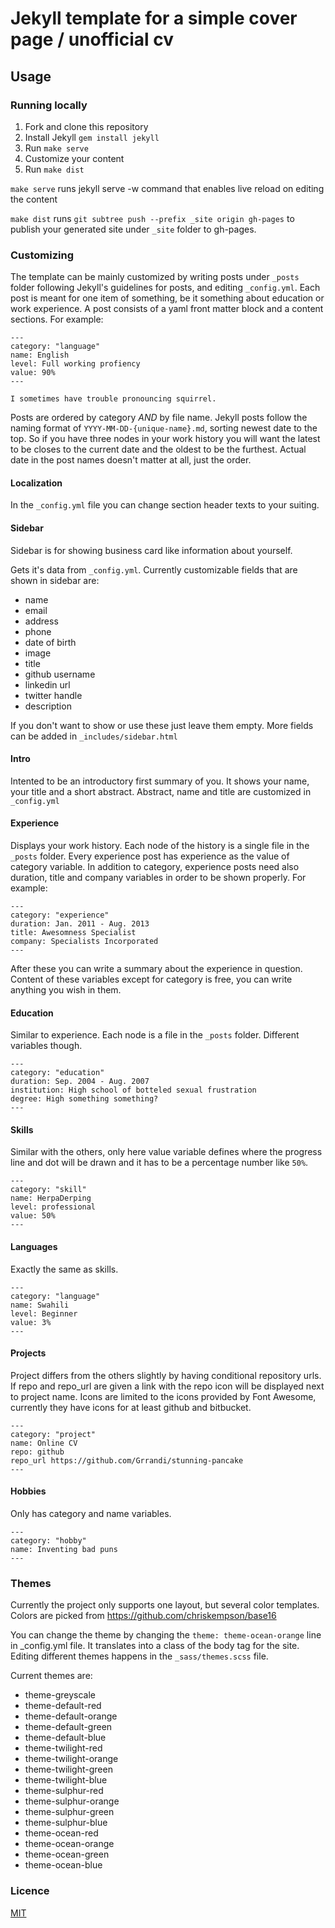 Jekyll template for a simple cover page / unofficial cv 
=====================================================


## Usage

### Running locally

1. Fork and clone this repository
2. Install Jekyll `gem install jekyll`
3. Run `make serve`
4. Customize your content
5. Run `make dist`

`make serve` runs jekyll serve -w command that enables live reload on editing the content

`make dist` runs `git subtree push --prefix _site origin gh-pages` to publish your generated site under `_site` folder to gh-pages.

### Customizing

The template can be mainly customized by writing posts under `_posts` folder following Jekyll's guidelines for posts, and editing `_config.yml`. Each post is meant for one item of something, be it something about education or work experience. A post consists of a yaml front matter block and a content sections. For example:

```
---
category: "language"
name: English
level: Full working profiency
value: 90%
---

I sometimes have trouble pronouncing squirrel.
```

Posts are ordered by category _AND_ by file name. Jekyll posts follow the naming format of `YYYY-MM-DD-{unique-name}.md`, sorting newest date to the top. So if you have three nodes in your work history you will want the latest to be closes to the current date and the oldest to be the furthest. Actual date in the post names doesn't matter at all, just the order. 

#### Localization

In the `_config.yml` file you can change section header texts to your suiting.

#### Sidebar

Sidebar is for showing business card like information about yourself.

Gets it's data from `_config.yml`. Currently customizable fields that are shown in sidebar are:
- name
- email
- address
- phone
- date of birth
- image
- title
- github username
- linkedin url
- twitter handle
- description

If you don't want to show or use these just leave them empty. More fields can be added in `_includes/sidebar.html`

#### Intro

Intented to be an introductory first summary of you. It shows your name, your title and a short abstract. Abstract, name and title are customized in `_config.yml`

#### Experience

Displays your work history. Each node of the history is a single file in the `_posts` folder. Every experience post has experience as the value of category variable. In addition to category, experience posts need also duration, title and company variables in order to be shown properly. For example: 

```
---
category: "experience"
duration: Jan. 2011 - Aug. 2013
title: Awesomness Specialist
company: Specialists Incorporated
---
```

After these you can write a summary about the experience in question. Content of these variables except for category is free, you can write anything you wish in them. 

#### Education

Similar to experience. Each node is a file in the `_posts` folder. Different variables though.

```
---
category: "education"
duration: Sep. 2004 - Aug. 2007
institution: High school of botteled sexual frustration
degree: High something something?
---
```

#### Skills

Similar with the others, only here value variable defines where the progress line and dot will be drawn and it has to be a percentage number like `50%`.

```
---
category: "skill"
name: HerpaDerping
level: professional
value: 50%
---
```

#### Languages

Exactly the same as skills.

```
---
category: "language"
name: Swahili
level: Beginner
value: 3%
---
```

#### Projects

Project differs from the others slightly by having conditional repository urls. If repo and repo_url are given a link with the repo icon will be displayed next to project name. Icons are limited to the icons provided by Font Awesome, currently they have icons for at least github and bitbucket.

```
---
category: "project"
name: Online CV
repo: github
repo_url https://github.com/Grrandi/stunning-pancake
---
```


#### Hobbies

Only has category and name variables.

```
---
category: "hobby"
name: Inventing bad puns
---
```

### Themes

Currently the project only supports one layout, but several color templates. Colors are picked from https://github.com/chriskempson/base16

You can change the theme by changing the `theme: theme-ocean-orange` line in _config.yml file. It translates into a class of the body tag for the site. Editing different themes happens in the `_sass/themes.scss` file. 

Current themes are:

- theme-greyscale
- theme-default-red
- theme-default-orange
- theme-default-green
- theme-default-blue
- theme-twilight-red
- theme-twilight-orange
- theme-twilight-green
- theme-twilight-blue
- theme-sulphur-red
- theme-sulphur-orange
- theme-sulphur-green
- theme-sulphur-blue
- theme-ocean-red
- theme-ocean-orange
- theme-ocean-green
- theme-ocean-blue

### Licence

[MIT](LICENCE.md)


